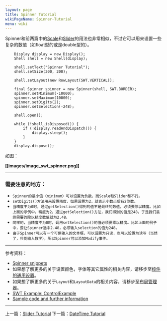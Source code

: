 ```yaml
---
layout: page
title: Spinner Tutorial
wikiPageName: Spinner-Tutorial
menu: wiki
---
```


Spinner和前两篇中的[Scale](https://github.com/ecsoya/eclipse.tutorial/wiki/Scale-Tutorial)和[Slider](https://github.com/ecsoya/eclipse.tutorial/wiki/Slider-Tutorial)的用法也非常相似，不过它可以用来设置一些复杂的数值（如float型的或是double型的）。

		Display display = new Display();
		Shell shell = new Shell(display);

		shell.setText("Spinner Tutorial");
		shell.setSize(300, 200);

		shell.setLayout(new RowLayout(SWT.VERTICAL));

		final Spinner spinner = new Spinner(shell, SWT.BORDER);
		spinner.setMinimum(-10000);
		spinner.setMaximum(10000);
		spinner.setDigits(2);
		spinner.setSelection(-248);

		shell.open();

		while (!shell.isDisposed()) {
			if (!display.readAndDispatch()) {
				display.sleep();
			}
		}
		display.dispose();

如图：

**[[images/image_swt_spinner.png]]**

***
### 需要注意的地方：

* `Spinner的最小值（minimum）可以设置为负数，而Scale和Slider都不行。`
* `setDigits()方法用来设置精度，如果设置为2，就表示小数点后有2位数。`
* `当精度不为0时，通过getSelection()得到的值不是最终的数值，必须要除以精度。比如上面的示例中，精度为2，通过getSelection()方法，我们得到的值是248，于是我们最终需要的除以精度数值就为2.48。`
* `同样的，当精度不为0时，调用setSelection()的值必须要乘以精度。比如上面的例子中，要让Spinner选中2.48，必须输入selection的值为248。`
* `由于Spinner可以有一个可供输入的文本框，可以设置为只读，也可以设置为读写（当然了，只能输入数字），所以Spinner可以添加Modify事件。`

***
参考资料：
  * [Spinner snippets](http://www.eclipse.org/swt/snippets/#spinner)
  * 如果想了解更多的关于设置颜色，字体等其它属性的相关内容，请移步至[控件的通用设置](https://github.com/ecsoya/eclipse.tutorial/wiki/Common-Properties-Tutorial)。
  * 如果想了解更多的关于`Layout`和`LayoutData`的相关内容，请移步至[布局管理器](https://github.com/ecsoya/eclipse.tutorial/wiki/Layouts-Tutorial)。
  * [SWT Example: ControlExample](http://www.eclipse.org/swt/examples.php)
  * [Sample code and further information](http://www.eclipse.org/swt/)

***

上一篇：[Slider Tutorial](https://github.com/ecsoya/eclipse.tutorial/wiki/Slider-Tutorial)
下一篇：[DateTime Tutorial](https://github.com/ecsoya/eclipse.tutorial/wiki/DateTime-Tutorial)
